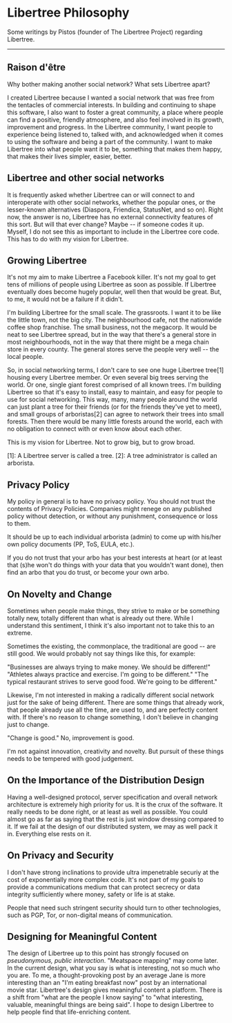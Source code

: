 # Libertree Philosophy

Some writings by Pistos (founder of The Libertree Project) regarding Libertree.

---

## Raison d'être

Why bother making another social network?  What sets Libertree apart?

I created Libertree because I wanted a social network that was free from the
tentacles of commercial interests.  In building and continuing to shape this
software, I also want to foster a great community, a place where people can
find a positive, friendly atmosphere, and also feel involved in its growth,
improvement and progress.  In the Libertree community, I want people to
experience being listened to, talked with, and acknowledged when it comes to
using the software and being a part of the community.  I want to make Libertree
into what people want it to be, something that makes them happy, that makes
their lives simpler, easier, better.

## Libertree and other social networks

It is frequently asked whether Libertree can or will connect to and
interoperate with other social networks, whether the popular ones, or the
lesser-known alternatives (Diaspora, Friendica, StatusNet, and so on). Right
now, the answer is no, Libertree has no external connectivity features of this
sort.  But will that ever change?  Maybe -- if someone codes it up.  Myself, I
do not see this as important to include in the Libertree core code.  This has
to do with my vision for Libertree.

## Growing Libertree

It's not my aim to make Libertree a Facebook killer.  It's not my goal to get
tens of millions of people using Libertree as soon as possible.  If Libertree
eventually does become hugely popular, well then that would be great.  But, to
me, it would not be a failure if it didn't.

I'm building Libertree for the small scale.  The grassroots.  I want it to be
like the little town, not the big city.  The neighbourhood cafe, not the
nationwide coffee shop franchise.  The small business, not the megacorp.  It
would be neat to see Libertree spread, but in the way that there's a general
store in most neighbourhoods, not in the way that there might be a mega chain
store in every county.  The general stores serve the people very well -- the
local people.

So, in social networking terms, I don't care to see one huge Libertree tree[1]
housing every Libertree member.  Or even several big trees serving the world.
Or one, single giant forest comprised of all known trees.  I'm building
Libertree so that it's easy to install, easy to maintain, and easy for people
to use for social networking.  This way, many, many people around the world can
just plant a tree for their friends (or for the friends they've yet to meet),
and small groups of arboristas[2] can agree to network their trees into small
forests.  Then there would be many little forests around the world, each with no
obligation to connect with or even know about each other.

This is my vision for Libertree. Not to grow big, but to grow broad.

[1]: A Libertree server is called a tree.
[2]: A tree administrator is called an arborista.

## Privacy Policy

My policy in general is to have no privacy policy.  You should not trust the
contents of Privacy Policies. Companies might renege on any published policy
without detection, or without any punishment, consequence or loss to them.

It should be up to each individual arborista (admin) to come up with his/her
own policy documents (PP, ToS, EULA, etc.).

If you do not trust that your arbo has your best interests at heart (or at
least that (s)he won't do things with your data that you wouldn't want done),
then find an arbo that you do trust, or become your own arbo.

## On Novelty and Change

Sometimes when people make things, they strive to make or be something
totally new, totally different than what is already out there.  While I
understand this sentiment, I think it's also important not to take this to an
extreme.

Sometimes the existing, the commonplace, the traditional are good -- are
still good.  We would probably not say things like this, for example:

"Businesses are always trying to make money.  We should be different!"
"Athletes always practice and exercise.  I'm going to be different." "The
typical restaurant strives to serve good food.  We're going to be different."

Likewise, I'm not interested in making a radically different social network
just for the sake of being different.  There are some things that already work,
that people already use all the time, are used to, and are perfectly content
with.  If there's no reason to change something, I don't believe in changing
just to change.

"Change is good." No, improvement is good.

I'm not against innovation, creativity and novelty.  But pursuit of these
things needs to be tempered with good judgement.

## On the Importance of the Distribution Design

Having a well-designed protocol, server specification and overall network
architecture is extremely high priority for us.  It is the crux of the
software.  It really needs to be done right, or at least as well as possible.
You could almost go as far as saying that the rest is just window dressing
compared to it.  If we fail at the design of our distributed system, we may as
well pack it in.  Everything else rests on it.

## On Privacy and Security

I don't have strong inclinations to provide ultra impenetrable securiy at the
cost of exponentially more complex code.  It's not part of my goals to provide
a communications medium that can protect secrecy or data integrity sufficiently
where money, safety or life is at stake.

People that need such stringent security should turn to other technologies,
such as PGP, Tor, or non-digital means of communication.

## Designing for Meaningful Content

The design of Libertree up to this point has strongly focused on
*pseudonymous, public interaction*. "Meatspace mapping" may come later.  In the
current design, what you say is what is interesting, not so much who you are.
To me, a thought-provoking post by an average Jane is more interesting than an
"I'm eating breakfast now" post by an international movie star.  Libertree's
design gives meaningful content a platform.  There is a shift from "what are
the people I know saying" to "what interesting, valuable, meaningful things are
being said". I hope to design Libertree to help people find that life-enriching
content.
